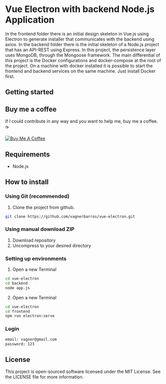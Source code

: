 # Vue Electron with backend Node.js Application

In the frontend folder there is an initial design skeleton in Vue.js using Electron to generate installer that communicates with the backend using axios.
In the backend folder there is the initial skeleton of a Node.js project that has an API-REST using Express. In this project, the persistence layer uses MongoDB, through the Mongoose framework.
The main differential of this project is the Docker configurations and docker-compose at the root of the project. On a machine with docker installed it is possible to start the frontend and backend services on the same machine. Just install Docker first.

## Getting started



## Buy me a coffee

If I could contribute in any way and you want to help me, buy me a coffee. :coffee:

<a href="https://www.buymeacoffee.com/ghJFcwaeQ" target="_blank"><img src="https://bmc-cdn.nyc3.digitaloceanspaces.com/BMC-button-images/custom_images/orange_img.png" alt="Buy Me A Coffee" style="height: auto !important;width: auto !important;" ></a>

## Requirements

-   Node.js

## How to install

### Using Git (recommended)

1.  Clone the project from github.

```bash
git clone https://github.com/vagnerbarros/vue-electron.git
```

### Using manual download ZIP

1.  Download repository
2.  Uncompress to your desired directory

### Setting up environments

1. Open a new Terminal

```bash
cd vue-electron
cd backend
node app.js
```

2. Open a new Terminal

```bash
cd vue-electron
cd frontend
npm run electron:serve
```
### Login

```bash
email: vagner@gmail.com
password: 123
```

## License

This project is open-sourced software licensed under the MIT License. See the LICENSE file for more information.
